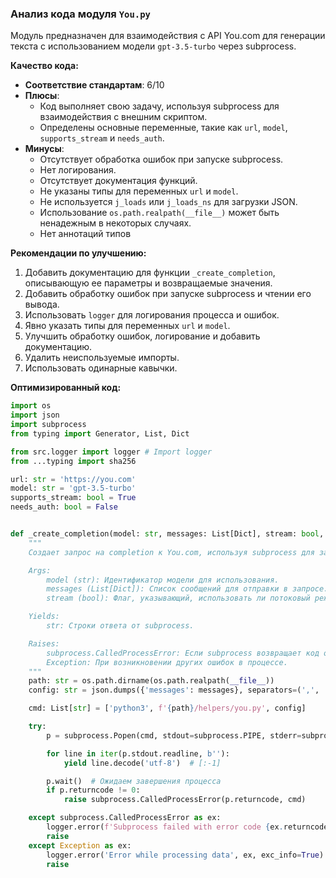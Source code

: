 ### **Анализ кода модуля `You.py`**

Модуль предназначен для взаимодействия с API You.com для генерации текста с использованием модели `gpt-3.5-turbo` через subprocess.

**Качество кода:**

- **Соответствие стандартам**: 6/10
- **Плюсы**:
    - Код выполняет свою задачу, используя subprocess для взаимодействия с внешним скриптом.
    - Определены основные переменные, такие как `url`, `model`, `supports_stream` и `needs_auth`.
- **Минусы**:
    - Отсутствует обработка ошибок при запуске subprocess.
    - Нет логирования.
    - Отсутствует документация функций.
    - Не указаны типы для переменных `url` и `model`.
    - Не используется `j_loads` или `j_loads_ns` для загрузки JSON.
    - Использование `os.path.realpath(__file__)` может быть ненадежным в некоторых случаях.
    - Нет аннотаций типов

**Рекомендации по улучшению:**

1.  Добавить документацию для функции `_create_completion`, описывающую ее параметры и возвращаемые значения.
2.  Добавить обработку ошибок при запуске subprocess и чтении его вывода.
3.  Использовать `logger` для логирования процесса и ошибок.
4.  Явно указать типы для переменных `url` и `model`.
5.  Улучшить обработку ошибок, логирование и добавить документацию.
6.  Удалить неиспользуемые импорты.
7.  Использовать одинарные кавычки.

**Оптимизированный код:**

```python
import os
import json
import subprocess
from typing import Generator, List, Dict

from src.logger import logger # Import logger
from ...typing import sha256

url: str = 'https://you.com'
model: str = 'gpt-3.5-turbo'
supports_stream: bool = True
needs_auth: bool = False


def _create_completion(model: str, messages: List[Dict], stream: bool, **kwargs) -> Generator[str, None, None]:
    """
    Создает запрос на completion к You.com, используя subprocess для запуска внешнего скрипта.

    Args:
        model (str): Идентификатор модели для использования.
        messages (List[Dict]): Список сообщений для отправки в запросе.
        stream (bool): Флаг, указывающий, использовать ли потоковый режим.

    Yields:
        str: Строки ответа от subprocess.

    Raises:
        subprocess.CalledProcessError: Если subprocess возвращает код ошибки.
        Exception: При возникновении других ошибок в процессе.
    """
    path: str = os.path.dirname(os.path.realpath(__file__))
    config: str = json.dumps({'messages': messages}, separators=(',', ':'))

    cmd: List[str] = ['python3', f'{path}/helpers/you.py', config]

    try:
        p = subprocess.Popen(cmd, stdout=subprocess.PIPE, stderr=subprocess.STDOUT)

        for line in iter(p.stdout.readline, b''):
            yield line.decode('utf-8')  # [:-1]

        p.wait()  # Ожидаем завершения процесса
        if p.returncode != 0:
            raise subprocess.CalledProcessError(p.returncode, cmd)

    except subprocess.CalledProcessError as ex:
        logger.error(f'Subprocess failed with error code {ex.returncode}', ex, exc_info=True)
        raise
    except Exception as ex:
        logger.error('Error while processing data', ex, exc_info=True)
        raise